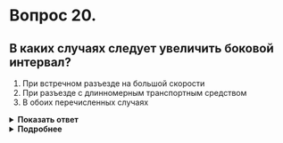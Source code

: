 # Вопрос 20.

## В каких случаях следует увеличить боковой интервал?

1. При встречном разъезде на большой скорости
2. При разъезде с длинномерным транспортным средством
3. В обоих перечисленных случаях

<details>
<summary><b>Показать ответ</b></summary>
Правильный ответ: 3
</details>
<details>
<summary><b>Подробнее</b></summary>
В обоих перечисленных случаях следует увеличивать боковой интервал, т. к. «динамический коридор» (отступление от прямолинейного движения) в данных ситуациях увеличивается.
</details>